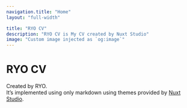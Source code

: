 ```yaml
---
navigation.title: "Home"
layout: "full-width"

title: "RYO CV"
description: "RYO CV is My CV created by Nuxt Studio"
image: "Custom image injected as `og:image`"
---
```


# RYO CV

Created by RYO.<br> It’s implemented using only markdown using themes provided by [Nuxt Studio](https://nuxt.studio/).
